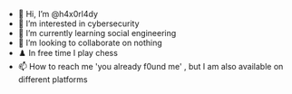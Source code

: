 - 👋 Hi, I’m @h4x0rl4dy
- 👀 I’m interested in cybersecurity 
- 🌱 I’m currently learning social engineering
- 💞️ I’m looking to collaborate on  nothing
- ♟️ In free time I play chess
- 📫 How to reach me 'you already f0und me' , but I am also available on different platforms 



<!---
h4x0rl4dy/h4x0rl4dy is a ✨ special ✨ repository because its `README.md` (this file) appears on your GitHub profile.
You can click the Preview link to take a look at your changes.
--->
